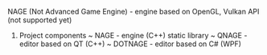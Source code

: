 NAGE (Not Advanced Game Engine) - engine based on OpenGL, Vulkan API (not supported yet)

1. Project components
    ~ NAGE - engine (C++) static library
    ~ QNAGE - editor based on QT (C++)
    ~ DOTNAGE - editor based on C# (WPF)

